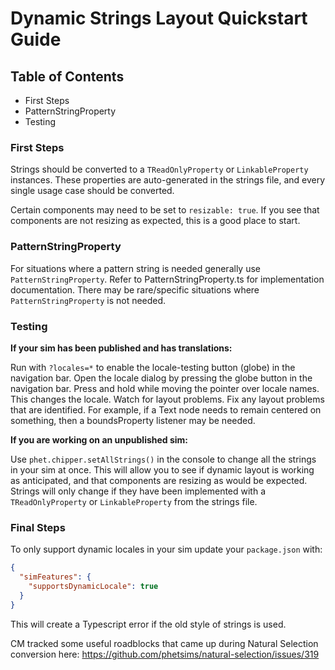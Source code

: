 # Dynamic Strings Layout Quickstart Guide

## Table of Contents
- First Steps
- PatternStringProperty
- Testing

### First Steps

Strings should be converted to a `TReadOnlyProperty` or `LinkableProperty` instances. These properties are auto-generated in the strings file, and every single usage case should be converted.

Certain components may need to be set to `resizable: true`. If you see that components are not resizing as expected, this is a good place to start.

### PatternStringProperty
For situations where a pattern string is needed generally use `PatternStringProperty`. Refer to PatternStringProperty.ts for implementation documentation. There may be rare/specific situations where `PatternStringProperty` is not needed.

### Testing

**If your sim has been published and has translations:**

Run with `?locales=*` to enable the locale-testing button (globe) in the navigation bar. Open the locale dialog by pressing the globe button in the navigation bar. Press and hold while moving the pointer over locale names. This changes the locale. Watch for layout problems. Fix any layout problems that are identified. For example, if a Text node needs to remain centered on something, then a boundsProperty listener may be needed.

**If you are working on an unpublished sim:**

Use `phet.chipper.setAllStrings()` in the console to change all the strings in your sim at once. This will allow you to see if dynamic layout is working as anticipated, and that components are resizing as would be expected. Strings will only change if they have been implemented with a `TReadOnlyProperty` or `LinkableProperty` from the strings file.

### Final Steps

To only support dynamic locales in your sim update your `package.json` with:

```json
{
  "simFeatures": {
    "supportsDynamicLocale": true
  }
}
```
This will create a Typescript error if the old style of strings is used.

CM tracked some useful roadblocks that came up during Natural Selection conversion here: https://github.com/phetsims/natural-selection/issues/319